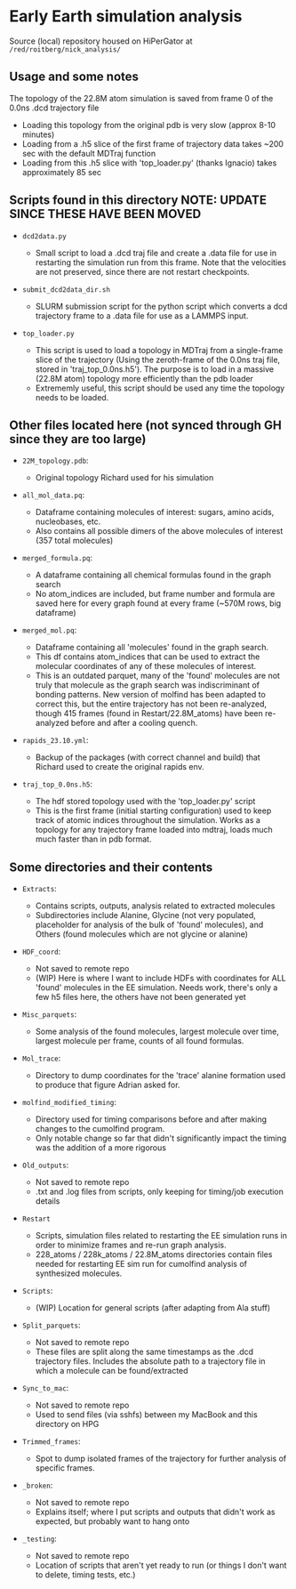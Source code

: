 # Early Earth simulation analysis

Source (local) repository housed on HiPerGator at `/red/roitberg/nick_analysis/`

## Usage and some notes

The topology of the 22.8M atom simulation is saved from frame 0 of the 0.0ns .dcd trajectory file

- Loading this topology from the original pdb is very slow (approx 8-10 minutes)
- Loading from a .h5 slice of the first frame of trajectory data takes ~200 sec with the default MDTraj function
- Loading from this .h5 slice with 'top_loader.py' (thanks Ignacio) takes approximately 85 sec

## Scripts found in this directory NOTE: UPDATE SINCE THESE HAVE BEEN MOVED

- `dcd2data.py`
  - Small script to load a .dcd traj file and create a .data file for use in restarting the simulation run from this frame. Note that the velocities are not preserved, since there are not restart checkpoints.

- `submit_dcd2data_dir.sh`
  - SLURM submission script for the python script which converts a dcd trajectory frame to a .data file for use as a LAMMPS input.

- `top_loader.py`
  - This script is used to load a topology in MDTraj from a single-frame slice of the trajectory (Using the zeroth-frame of the 0.0ns traj file, stored in 'traj_top_0.0ns.h5'). The purpose is to load in a massive (22.8M atom) topology more efficiently than the pdb loader
  - Extrememly useful, this script should be used any time the topology needs to be loaded. 

## Other files located here (not synced through GH since they are too large)

- `22M_topology.pdb`:
  - Original topology Richard used for his simulation

- `all_mol_data.pq`:
  - Dataframe containing molecules of interest: sugars, amino acids, nucleobases, etc.
  - Also contains all possible dimers of the above molecules of interest (357 total molecules)

- `merged_formula.pq`:
  - A dataframe containing all chemical formulas found in the graph search
  - No atom_indices are included, but frame number and formula are saved here for every graph found at every frame (~570M rows, big dataframe)

- `merged_mol.pq`:
  - Dataframe containing all 'molecules' found in the graph search.
  - This df contains atom_indices that can be used to extract the molecular coordinates of any of these molecules of interest.
  - This is an outdated parquet, many of the 'found' molecules are not truly that molecule as the graph search was indiscriminant of bonding patterns. New version of molfind has been adapted to correct this, but the entire trajectory has not been re-analyzed, though 415 frames (found in Restart/22.8M_atoms) have been re-analyzed before and after a cooling quench.

- `rapids_23.10.yml`:
  - Backup of the packages (with correct channel and build) that Richard used to create the original rapids env.

- `traj_top_0.0ns.h5`:
  - The hdf stored topology used with the 'top_loader.py' script
  - This is the first frame (initial starting configuration) used to keep track of atomic indices throughout the simulation. Works as a topology for any trajectory frame loaded into mdtraj, loads much much faster than in pdb format.

## Some directories and their contents

- `Extracts`:
  - Contains scripts, outputs, analysis related to extracted molecules
  - Subdirectories include Alanine, Glycine (not very populated, placeholder for analysis of the bulk of 'found' molecules), and Others (found molecules which are not glycine or alanine)

- `HDF_coord`:
  - Not saved to remote repo
  - (WIP) Here is where I want to include HDFs with coordinates for ALL 'found' molecules in the EE simulation. Needs work, there's only a few h5 files here, the others have not been generated yet

- `Misc_parquets`:
  - Some analysis of the found molecules, largest molecule over time, largest molecule per frame, counts of all found formulas.

- `Mol_trace`:
  - Directory to dump coordinates for the 'trace' alanine formation used to produce that figure Adrian asked for.

- `molfind_modified_timing`:
  - Directory used for timing comparisons before and after making changes to the cumolfind program.
  - Only notable change so far that didn't significantly impact the timing was the addition of a more rigorous 

- `Old_outputs`:
  - Not saved to remote repo
  - .txt and .log files from scripts, only keeping for timing/job execution details

- `Restart`
  - Scripts, simulation files related to restarting the EE simulation runs in order to minimize frames and re-run graph analysis.
  - 228_atoms / 228k_atoms / 22.8M_atoms directories contain files needed for restarting EE sim run for cumolfind analysis of synthesized molecules.

- `Scripts`:
  - (WIP) Location for general scripts (after adapting from Ala stuff)

- `Split_parquets`:
  - Not saved to remote repo
  - These files are split along the same timestamps as the .dcd trajectory files. Includes the absolute path to a trajectory file in which a molecule can be found/extracted

- `Sync_to_mac`:
  - Not saved to remote repo
  - Used to send files (via sshfs) between my MacBook and this directory on HPG

- `Trimmed_frames`:
  - Spot to dump isolated frames of the trajectory for further analysis of specific frames.

- `_broken`:
  - Not saved to remote repo
  - Explains itself; where I put scripts and outputs that didn't work as expected, but probably want to hang onto

- `_testing`:
  - Not saved to remote repo
  - Location of scripts that aren't yet ready to run (or things I don't want to delete, timing tests, etc.)
